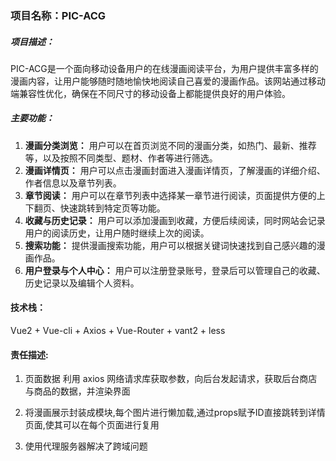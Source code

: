 ### 项目名称：PIC-ACG

##### 项目描述：

PIC-ACG是一个面向移动设备用户的在线漫画阅读平台，为用户提供丰富多样的漫画内容，让用户能够随时随地愉快地阅读自己喜爱的漫画作品。该网站通过移动端兼容性优化，确保在不同尺寸的移动设备上都能提供良好的用户体验。

##### 主要功能：

1. **漫画分类浏览：** 用户可以在首页浏览不同的漫画分类，如热门、最新、推荐等，以及按照不同类型、题材、作者等进行筛选。
2. **漫画详情页：** 用户可以点击漫画封面进入漫画详情页，了解漫画的详细介绍、作者信息以及章节列表。
3. **章节阅读：** 用户可以在章节列表中选择某一章节进行阅读，页面提供方便的上下翻页、快速跳转到特定页等功能。
4. **收藏与历史记录：** 用户可以添加漫画到收藏，方便后续阅读，同时网站会记录用户的阅读历史，让用户随时继续上次的阅读。
5. **搜索功能：** 提供漫画搜索功能，用户可以根据关键词快速找到自己感兴趣的漫画作品。
6. **用户登录与个人中心：** 用户可以注册登录账号，登录后可以管理自己的收藏、历史记录以及编辑个人资料。

#### 技术栈：

Vue2 + Vue-cli + Axios + Vue-Router + vant2 + less

#### 责任描述:

1. 页面数据 利用 axios 网络请求库获取参数，向后台发起请求，获取后台商店与商品的数据，并渲染界面

2. 将漫画展示封装成模块,每个图片进行懒加载,通过props赋予ID直接跳转到详情页面,使其可以在每个页面进行复用

3. 使用代理服务器解决了跨域问题
